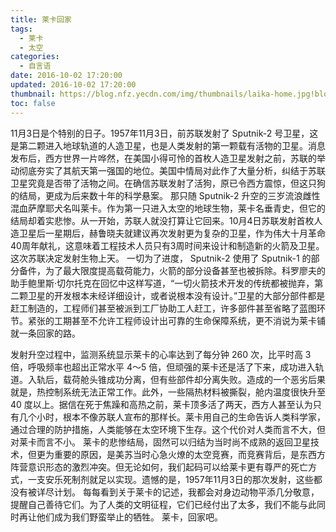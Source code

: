 ```yaml
---
title: 莱卡回家
tags:
  - 莱卡
  - 太空
categories:
  - 自言语
date: 2016-10-02 17:20:00
updated: 2016-10-02 17:20:00
thumbnail: https://blog.nfz.yecdn.com/img/thumbnails/laika-home.jpg!blogth
toc: false
---
```


<!--more-->

11月3日是个特别的日子。1957年11月3日，前苏联发射了 Sputnik-2 号卫星，这是第二颗进入地球轨道的人造卫星，也是人类发射的第一颗载有活物的卫星。消息发布后，西方世界一片哗然，在美国小得可怜的首枚人造卫星发射之前，苏联的举动彻底夯实了其航天第一强国的地位。美国中情局对此作了大量分析，纠结于苏联卫星究竟是否带了活物之间。在确信苏联发射了活狗，原已令西方震惊，但这只狗的结局，更成为后来数十年的科学悬案。
那只随 Sputnik-2 升空的三岁流浪雌性混血萨摩耶犬名叫莱卡。作为第一只进入太空的地球生物，莱卡名垂青史，但它的结局却着实悲惨。从一开始，苏联人就没打算让它回来。10月4日苏联发射首枚人造卫星后一星期后，赫鲁晓夫就建议再次发射更为复杂的卫星，作为伟大十月革命40周年献礼，这意味着工程技术人员只有3周时间来设计和制造新的火箭及卫星。这次苏联决定发射生物上天。
一切为了进度， Sputnik-2 使用了 Sputnik-1 的部分备件，为了最大限度提高载荷能力，火箭的部分设备甚至也被拆除。科罗廖夫的助手鲍里斯·切尔托克在回忆中这样写道，“一切火箭技术开发的传统都被抛弃，第二颗卫星的开发根本未经详细设计，或者说根本没有设计。”卫星的大部分部件都是赶工制造的，工程师们甚至被派到工厂协助工人赶工，许多部件甚至省略了蓝图环节。紧张的工期甚至不允许工程师设计出可靠的生命保障系统，更不消说为莱卡铺就一条回家的路。

发射升空过程中，监测系统显示莱卡的心率达到了每分钟 260 次，比平时高 3 倍，呼吸频率也超出正常水平 4～5 倍，但顽强的莱卡还是活了下来，成功进入轨道。入轨后，载荷舱头锥成功分离，但有些部件却分离失败。造成的一个恶劣后果就是，热控制系统无法正常工作。此外，一些隔热材料被撕裂，舱内温度很快升至 40 度以上。据信在死于焦躁和高热之前，莱卡顶多活了两天，西方人甚至认为只有几个小时，根本不像苏联人宣布的那样长。莱卡用自己的生命告诉人类科学家，通过合理的防护措施，人类能够在太空环境下生存。这个代价对人类而言不大，但对莱卡而言不小。
莱卡的悲惨结局，固然可以归结为当时尚不成熟的返回卫星技术，但更为重要的原因，是美苏当时心急火燎的太空竞赛，而竞赛背后，是东西方阵营意识形态的激烈冲突。但无论如何，我们起码可以给莱卡更有尊严的死亡方式，一支安乐死制剂就足以实现。遗憾的是，1957年11月3日的那次发射，这些都没有被详尽计划。
每每看到关于莱卡的记述，我都会对身边动物平添几分敬意，提醒自己善待它们。为了人类的文明征程，它们已经付出了太多，我们不能与此同时再让他们成为我们野蛮举止的牺牲。
莱卡，回家吧。
